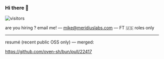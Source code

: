 ### Hi there 👋

![visitors](https://visitor-badge.laobi.icu/badge?page_id=a5ef47c8db87635ab9d870fb7afabad4)

are you hiring ? email me! — mike@meridiuslabs.com — FT 🇺🇸 roles only

---

resumé (recent public OSS only) — merged: 

https://github.com/oven-sh/bun/pull/22417
